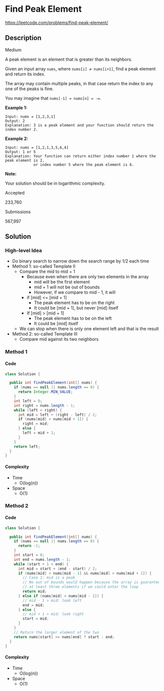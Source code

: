 # Find Peak Element

<https://leetcode.com/problems/find-peak-element/>

## Description

Medium

A peak element is an element that is greater than its neighbors.

Given an input array `nums`, where `nums[i] ≠ nums[i+1]`, find a peak element and return its index.

The array may contain multiple peaks, in that case return the index to any one of the peaks is fine.

You may imagine that `nums[-1] = nums[n] = -∞`.

**Example 1:**

```
Input: nums = [1,2,3,1]
Output: 2
Explanation: 3 is a peak element and your function should return the index number 2.
```

**Example 2:**

```
Input: nums = [1,2,1,3,5,6,4]
Output: 1 or 5
Explanation: Your function can return either index number 1 where the peak element is 2,
             or index number 5 where the peak element is 6.
```

**Note:**

Your solution should be in logarithmic complexity.

Accepted

233,760

Submissions

567,997

## Solution

### High-level Idea

- Do binary search to narrow down the search range by 1/2 each time
- Method 1: so-called Template II
  - Compare the mid to mid + 1
    - Because even when there are only two elements in the array
      - mid will be the first element
      - mid + 1 will not be out of bounds
      - However, if we compare to mid - 1, it will
    - if [mid] <= [mid + 1]
      - The peak element has to be on the right
      - It could be [mid + 1], but never [mid] itself
    - If [mid] > [mid + 1]
      - The peak element has to be on the left
      - It could be [mid] itself
  - We can stop when there is only one element left and that is the result
- Method 2: so-called Template III
  - Compare mid against its two neighbors

### Method 1

#### Code

```java
class Solution {

  public int findPeakElement(int[] nums) {
    if (nums == null || nums.length == 0) {
      return Integer.MIN_VALUE;
    }
    int left = 0;
    int right = nums.length - 1;
    while (left < right) {
      int mid = left + (right - left) / 2;
      if (nums[mid] > nums[mid + 1]) {
        right = mid;
      } else {
        left = mid + 1;
      }
    }
    return left;
  }
}
```

#### Complexity

- Time
  - O(log(n))
- Space
  - O(1)

### Method 2

#### Code

```java
class Solution {

  public int findPeakElement(int[] nums) {
    if (nums == null || nums.length == 0) {
      return -1;
    }
    int start = 0;
    int end = nums.length - 1;
    while (start + 1 < end) {
      int mid = start + (end - start) / 2;
      if (nums[mid] > nums[mid - 1] && nums[mid] > nums[mid + 1]) {
        // Case 1: mid is a peak
        // No out of bounds would happen because the array is guaranteed to have
        // at least three elements if we could enter the loop
        return mid;
      } else if (nums[mid] < nums[mid - 1]) {
        // mid - 1 > mid: look left
        end = mid;
      } else {
        // mid + 1 > mid: look right
        start = mid;
      }
    }
    // Return the larger element of the two
    return nums[start] >= nums[end] ? start : end;
  }
}
```

#### Complexity

- Time
  - O(log(n))
- Space
  - O(1)
